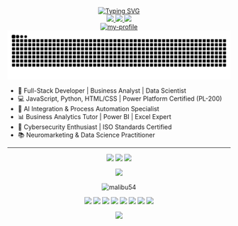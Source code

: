 <p align="center">
  <a href="https://github.com/malibu54">
    <a href="https://git.io/typing-svg"><img src="https://readme-typing-svg.demolab.com?font=Fira+Code&pause=1000&color=800080&width=435&lines=Oriana+Galindez+;Business+Process+Expert+;Technical+Product+Manager;Functional+Analyst" alt="Typing SVG" /></a>
  </a>
  <br>
  <a href="https://www.linkedin.com/in/orianasoledad/">
    <img src="https://img.shields.io/badge/-Linkedin-blue?logo=linkedin&logoColor=white">
  </a>
     <a href="https://orianasoledadg.netlify.app/">
       <img src="https://img.shields.io/badge/-Portfolio-violet?logo=linkedin&logoColor=white">
  </a>
  <a href="https://behance.net/malibu54">
    <img src="https://img.shields.io/badge/-Behance-blue?logo=linkedin&logoColor=white">
  </a>
  <br>
  <a href="https://github.com/malibu54">
    <img src="https://github-stats-alpha.vercel.app/api?username=malibu54&cc=013&tc=fff&ic=0bf&bc=013" alt="my-profile">
  </a>
<picture>
    <img alt="github contribution grid snake animation" src="https://raw.githubusercontent.com/Malibu54/Malibu54/refs/heads/main/github-user-contribution-dark.svg">
  </picture>
</p>


* 🚀 Full-Stack Developer | Business Analyst | Data Scientist <br>
* 💻 JavaScript, Python, HTML/CSS | Power Platform Certified (PL-200) <br>
* 🤖 AI Integration & Process Automation Specialist <br>
* 📊 Business Analytics Tutor | Power BI | Excel Expert <br>
* 🔐 Cybersecurity Enthusiast | ISO Standards Certified <br>
* 📚 Neuromarketing & Data Science Practitioner <br>


<hr>

<p align="center">
  <img src="http://github-profile-summary-cards.vercel.app/api/cards/profile-details?username=malibu54&theme=algolia">
  <img src="http://github-profile-summary-cards.vercel.app/api/cards/repos-per-language?username=malibu54&theme=algolia">
  <img src="http://github-profile-summary-cards.vercel.app/api/cards/most-commit-language?username=malibu54&theme=algolia">
</p>
<p align="center">
  <img src="https://github-readme-stats.vercel.app/api?username=malibu54&show_icons=true&theme=radical">
</p>
<p align="center"> <img src="https://komarev.com/ghpvc/?username=malibu54&label=Profile%20views&color=0e75b6&style=flat" alt="malibu54" /> </p>

<p align="center">
  <img src="https://skillicons.dev/icons?i=py">
  <img src="https://skillicons.dev/icons?i=vba">
  <img width=45px src="https://cdn-icons-png.flaticon.com/512/4492/4492311.png">
  <img src="https://skillicons.dev/icons?i=git">
  <img src="https://skillicons.dev/icons?i=html">
  <img src="https://skillicons.dev/icons?i=css">
  <img src="https://skillicons.dev/icons?i=js">
  <img src="https://skillicons.dev/icons?i=linux">
  
</p>

<p align="center"><img src="https://github-profile-trophy.vercel.app/?username=malibu54&theme=onedark&row=1&column=7&no-frame=true&no-bg=true" /></p>
